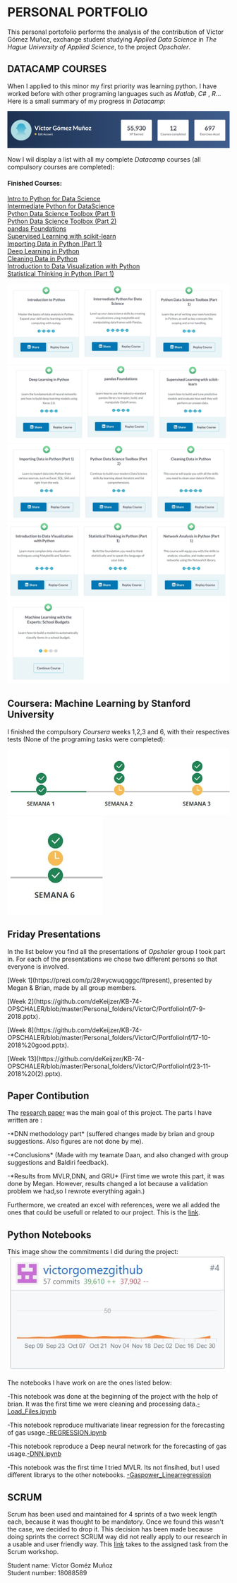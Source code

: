 # PERSONAL PORTFOLIO

This personal portofolio performs the analysis of the contribution of Víctor Gómez Muñoz, exchange student studying *Applied Data Science* in *The Hague University of Applied Science*, to the project *Opschaler*. 

## DATACAMP COURSES

When I applied to this minor my first priority was learning python. I have worked before with other programing languages such as *Matlab*, *C#* , *R*... Here is a small summary of my progress in *Datacamp*:

<img src="https://github.com/deKeijzer/KB-74-OPSCHALER/blob/master/Personal_folders/VictorC/PortfolioInf/datacamp.jpg">

Now I wil display a list with all my complete *Datacamp* courses (all compulsory courses are completed):

#### Finished Courses:

[Intro to Python for Data Science](https://www.datacamp.com/courses/intro-to-python-for-data-science)  
[Intermediate Python for DataScience](https://www.datacamp.com/courses/intermediate-python-for-data-science)  
[Python Data Science Toolbox (Part 1)](https://www.datacamp.com/courses/python-data-science-toolbox-part-1)  
[Python Data Science Toolbox (Part 2)](https://www.datacamp.com/courses/python-data-science-toolbox-part-2)  
[pandas Foundations](https://www.datacamp.com/courses/pandas-foundations)  
[Supervised Learning with scikit-learn](https://www.datacamp.com/courses/supervised-learning-with-scikit-learn)  
[Importing Data in Python (Part 1)](https://www.datacamp.com/courses/importing-data-in-python-part-1)  
[Deep Learning in Python](https://www.datacamp.com/courses/deep-learning-in-python)  
[Cleaning Data in Python](https://www.datacamp.com/courses/cleaning-data-in-python)  
[Introduction to Data Visualization with Python](https://www.datacamp.com/courses/introduction-to-data-visualization-with-python)  
[Statistical Thinking in Python (Part 1)](https://www.datacamp.com/courses/statistical-thinking-in-python-part-1)  

![Parte 1](https://github.com/deKeijzer/KB-74-OPSCHALER/blob/master/Personal_folders/VictorC/PortfolioInf/courses1.jpg)
![Parte 2](https://github.com/deKeijzer/KB-74-OPSCHALER/blob/master/Personal_folders/VictorC/PortfolioInf/courses2.jpg)
![Parte 3](https://github.com/deKeijzer/KB-74-OPSCHALER/blob/master/Personal_folders/VictorC/PortfolioInf/courses3.jpg)
![Parte 4](https://github.com/deKeijzer/KB-74-OPSCHALER/blob/master/Personal_folders/VictorC/PortfolioInf/courses4.jpg)
![Parte 5](https://github.com/deKeijzer/KB-74-OPSCHALER/blob/master/Personal_folders/VictorC/PortfolioInf/courses5.jpg)


## Coursera: Machine Learning by Stanford University

I finished the compulsory *Coursera* weeks 1,2,3 and 6, with their respectives tests (None of the programing tasks were completed):

<img src="https://github.com/deKeijzer/KB-74-OPSCHALER/blob/master/Personal_folders/VictorC/PortfolioInf/coursera1.JPG">
<img src="https://github.com/deKeijzer/KB-74-OPSCHALER/blob/master/Personal_folders/VictorC/PortfolioInf/coursera2.JPG">


## Friday Presentations

In the list below you find all the presentations of *Opshaler* group I took part in. For each of the presentations we chose two different persons so that everyone is involved.

<p>[Week 1](https://prezi.com/p/28wycwuqqggc/#present), presented by Megan & Brian, made by all group members.</p>
<p>[Week 2](https://github.com/deKeijzer/KB-74-OPSCHALER/blob/master/Personal_folders/VictorC/PortfolioInf/7-9-2018.pptx).</p>   
<p>[Week 8](https://github.com/deKeijzer/KB-74-OPSCHALER/blob/master/Personal_folders/VictorC/PortfolioInf/17-10-2018%20good.pptx).</p>
<p>[Week 13](https://github.com/deKeijzer/KB-74-OPSCHALER/blob/master/Personal_folders/VictorC/PortfolioInf/23-11-2018%20(2).pptx).</p> 

## Paper Contibution

The [research paper]() was the main goal of this project. The parts I have written are :

<p>-*DNN methodology part* (suffered changes made by brian and group suggestions. Also figures are not done by me).</p>
<p>-*Conclusions* (Made with my teamate Daan, and also changed with group suggestions and Baldiri feedback).</p>
<p>-*Results from MVLR,DNN, and GRU* (First time we wrote this part, it was done by Megan. However, results changed a lot because a validation problem we had,so I rewrote everything again.)</p>

Furthermore, we created an excel with references, were we all added the ones that could be usefull or related to our project.
This is the [link](https://github.com/deKeijzer/KB-74-OPSCHALER/blob/master/Personal_folders/VictorC/PortfolioInf/References.xlsx).

## Python Notebooks

This image show the commitments I did during the project:
<img src="https://github.com/deKeijzer/KB-74-OPSCHALER/blob/master/Personal_folders/VictorC/PortfolioInf/github.JPG">


The notebooks I have work on are the ones listed below:

-This notebook was done at the beginning of the project with the help of brian. It was the first time we were cleaning and processing data.[-Load_Files.ipynb](https://github.com/deKeijzer/KB-74-OPSCHALER/blob/master/Personal_folders/VictorC/Load_Files.ipynb)

-This notebook reproduce multivariate linear regression for the forecasting of gas usage.[-REGRESSION.ipynb](https://github.com/deKeijzer/KB-74-OPSCHALER/blob/master/Personal_folders/VictorC/REGRESSION/REGRESSION.ipynb)

-This notebook reproduce a Deep neural network for the forecasting of gas usage.[-DNN.ipynb](https://github.com/deKeijzer/KB-74-OPSCHALER/blob/master/Personal_folders/VictorC/NEURAL/DNN.ipynb)

-This notebook was the first time I tried MVLR. Its not finsihed, but I used different librarys to the other notebooks.
[-Gaspower_Linearregression](https://github.com/deKeijzer/KB-74-OPSCHALER/blob/master/Personal_folders/VictorC/REGRESSION/gaspower_linearregression.ipynb)

## SCRUM 

Scrum has been used and maintained for 4 sprints of a two week length each, because it was thought to be mandatory. Once we found this wasn't the case, we decided to drop it. This decision has been made because doing sprints the correct SCRUM way did not really apply to our research in a usable and user friendly way. This [link](https://github.com/deKeijzer/KB-74-OPSCHALER/blob/master/Personal_folders/VictorC/PortfolioInf/SCRUM%20ESSAY.docx) takes to the assigned task from the Scrum workshop.


Student name: Víctor Goméz Muñoz  
Student number: 18088589
